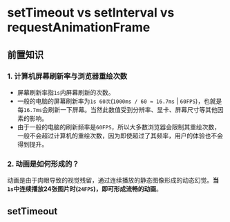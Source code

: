# setTimeout vs setInterval vs requestAnimationFrame

## 前置知识
### 1. 计算机屏幕刷新率与浏览器重绘次数
- 屏幕刷新率指`1s`内屏幕刷新的次数。
- 一般的电脑的屏幕刷新率为`1s 60次`(`1000ms / 60 ≈ 16.7ms` | `60FPS`)，也就是每`16.7ms`会刷新一下屏幕。当然此数值受到分辨率、显卡、屏幕尺寸等其他因素的影响。
- 由于一般的电脑的刷新频率是`60FPS`，所以大多数浏览器会限制其重绘次数，一般不会超过计算机的重绘次数，因为即使超过了其频率，用户的体验也不会得到提升。

### 2. 动画是如何形成的？
动画是由于肉眼导致的视觉残留，通过连续播放的静态图像形成的动态幻觉。**当`1s`中连续播放24张图片时(`24FPS`)，即可形成流畅的动画**。
## setTimeout


